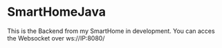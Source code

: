 # SmartHomeJava
This is the Backend from my SmartHome in development. You can acces
the Websocket over ws://IP:8080/ 
  
